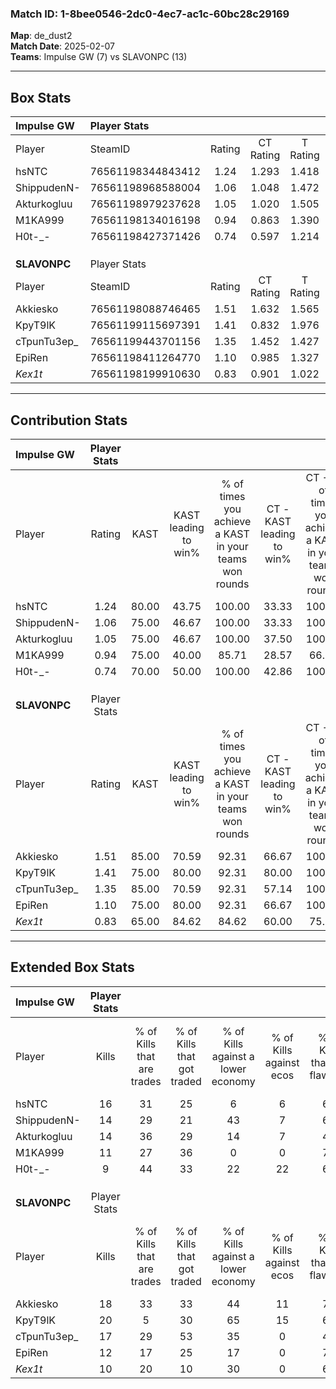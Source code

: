 ### Match ID: 1-8bee0546-2dc0-4ec7-ac1c-60bc28c29169  
**Map**: de_dust2  
**Match Date**: 2025-02-07  
**Teams**: Impulse GW (7) vs SLAVONPC (13)  

---  

## Box Stats  

| **Impulse GW** | Player Stats      |        |           |          |       |      |       |         |        |      |     |
| :- | :- | :-: | :-: | :-: | :-: | :-: | :-: | :-: | :-: | :-: | :-: |
| Player         | SteamID           | Rating | CT Rating | T Rating | KAST  | ADR  | Kills | Assists | Deaths | K/D  | HS% |
| hsNTC          | 76561198344843412 |  1.24  |   1.293   |  1.418   | 80.00 | 77.4 |  16   |    5    |   14   | 1.14 | 75  |
| ShippudenN-    | 76561198968588004 |  1.06  |   1.048   |  1.472   | 75.00 | 81.4 |  14   |    2    |   16   | 0.88 | 57  |
| Akturkogluu    | 76561198979237628 |  1.05  |   1.020   |  1.505   | 75.00 | 63.4 |  14   |    2    |   14   | 1.00 | 64  |
| M1KA999        | 76561198134016198 |  0.94  |   0.863   |  1.390   | 75.00 | 77.4 |  11   |    7    |   16   | 0.69 | 54  |
| H0t-_-         | 76561198427371426 |  0.74  |   0.597   |  1.214   | 70.00 | 62.1 |   9   |    6    |   17   | 0.53 | 33  |
|                |                   |        |           |          |       |      |       |         |        |      |     |
|                |                   |        |           |          |       |      |       |         |        |      |     |
|                |                   |        |           |          |       |      |       |         |        |      |     |
| **SLAVONPC**   | Player Stats      |        |           |          |       |      |       |         |        |      |     |
| Player         | SteamID           | Rating | CT Rating | T Rating | KAST  | ADR  | Kills | Assists | Deaths | K/D  | HS% |
| Akkiesko       | 76561198088746465 |  1.51  |   1.632   |  1.565   | 85.00 | 98.4 |  18   |    6    |   11   | 1.64 | 50  |
| KpyT9lK        | 76561199115697391 |  1.41  |   0.832   |  1.976   | 75.00 | 96.3 |  20   |    6    |   15   | 1.33 | 50  |
| cTpunTu3ep_    | 76561199443701156 |  1.35  |   1.452   |  1.427   | 85.00 | 85.3 |  17   |    7    |   14   | 1.21 | 82  |
| EpiRen         | 76561198411264770 |  1.10  |   0.985   |  1.327   | 75.00 | 66.2 |  12   |    6    |   10   | 1.20 | 25  |
| _Kex1t_        | 76561198199910630 |  0.83  |   0.901   |  1.022   | 65.00 | 61.8 |  10   |    7    |   14   | 0.71 | 40  |
---  

## Contribution Stats  

| **Impulse GW** | Player Stats |       |                      |                                                        |                           |                                                             |                          |                                                            |
| :- | :-: | :-: | :-: | :-: | :-: | :-: | :-: | :-: |
| Player         |    Rating    | KAST  | KAST leading to win% | % of times you achieve a KAST in your teams won rounds | CT - KAST leading to win% | CT - % of times you achieve a KAST in your teams won rounds | T - KAST leading to win% | T - % of times you achieve a KAST in your teams won rounds |
| hsNTC          |     1.24     | 80.00 |        43.75         |                         100.00                         |           33.33           |                           100.00                            |          57.14           |                           100.00                           |
| ShippudenN-    |     1.06     | 75.00 |        46.67         |                         100.00                         |           33.33           |                           100.00                            |          66.67           |                           100.00                           |
| Akturkogluu    |     1.05     | 75.00 |        46.67         |                         100.00                         |           37.50           |                           100.00                            |          57.14           |                           100.00                           |
| M1KA999        |     0.94     | 75.00 |        40.00         |                         85.71                          |           28.57           |                            66.67                            |          50.00           |                           100.00                           |
| H0t-_-         |     0.74     | 70.00 |        50.00         |                         100.00                         |           42.86           |                           100.00                            |          57.14           |                           100.00                           |
|                |              |       |                      |                                                        |                           |                                                             |                          |                                                            |
|                |              |       |                      |                                                        |                           |                                                             |                          |                                                            |
|                |              |       |                      |                                                        |                           |                                                             |                          |                                                            |
| **SLAVONPC**   | Player Stats |       |                      |                                                        |                           |                                                             |                          |                                                            |
| Player         |    Rating    | KAST  | KAST leading to win% | % of times you achieve a KAST in your teams won rounds | CT - KAST leading to win% | CT - % of times you achieve a KAST in your teams won rounds | T - KAST leading to win% | T - % of times you achieve a KAST in your teams won rounds |
| Akkiesko       |     1.51     | 85.00 |        70.59         |                         92.31                          |           66.67           |                           100.00                            |          72.73           |                           88.89                            |
| KpyT9lK        |     1.41     | 75.00 |        80.00         |                         92.31                          |           80.00           |                           100.00                            |          80.00           |                           88.89                            |
| cTpunTu3ep_    |     1.35     | 85.00 |        70.59         |                         92.31                          |           57.14           |                           100.00                            |          80.00           |                           88.89                            |
| EpiRen         |     1.10     | 75.00 |        80.00         |                         92.31                          |           66.67           |                           100.00                            |          88.89           |                           88.89                            |
| _Kex1t_        |     0.83     | 65.00 |        84.62         |                         84.62                          |           60.00           |                            75.00                            |          100.00          |                           88.89                            |
---  

## Extended Box Stats  

| **Impulse GW** | Player Stats |                            |                            |                                    |                         |                              |                                 |        |                             |                                     |                          |                               |                            |
| :- | :-: | :-: | :-: | :-: | :-: | :-: | :-: | :-: | :-: | :-: | :-: | :-: | :-: |
| Player         |    Kills     | % of Kills that are trades | % of Kills that got traded | % of Kills against a lower economy | % of Kills against ecos | % of Kills that are flawless | % of Kills that are close duels | Deaths | % of Deaths that get traded | % of Deaths against a lower economy | % of Deaths against ecos | % of Deaths that are flawless | % of Deaths that are close |
| hsNTC          |      16      |             31             |             25             |                 6                  |            6            |              63              |                6                |   14   |             29              |                  7                  |            0             |              79               |             0              |
| ShippudenN-    |      14      |             29             |             21             |                 43                 |            7            |              64              |                7                |   16   |             38              |                 13                  |            6             |              56               |             6              |
| Akturkogluu    |      14      |             36             |             29             |                 14                 |            7            |              43              |               21                |   14   |             43              |                  7                  |            0             |              64               |             0              |
| M1KA999        |      11      |             27             |             36             |                 0                  |            0            |              73              |                0                |   16   |             31              |                 13                  |            6             |              38               |             13             |
| H0t-_-         |      9       |             44             |             33             |                 22                 |           22            |              67              |               11                |   17   |             24              |                 12                  |            6             |              82               |             0              |
|                |              |                            |                            |                                    |                         |                              |                                 |        |                             |                                     |                          |                               |                            |
|                |              |                            |                            |                                    |                         |                              |                                 |        |                             |                                     |                          |                               |                            |
|                |              |                            |                            |                                    |                         |                              |                                 |        |                             |                                     |                          |                               |                            |
| **SLAVONPC**   | Player Stats |                            |                            |                                    |                         |                              |                                 |        |                             |                                     |                          |                               |                            |
| Player         |    Kills     | % of Kills that are trades | % of Kills that got traded | % of Kills against a lower economy | % of Kills against ecos | % of Kills that are flawless | % of Kills that are close duels | Deaths | % of Deaths that get traded | % of Deaths against a lower economy | % of Deaths against ecos | % of Deaths that are flawless | % of Deaths that are close |
| Akkiesko       |      18      |             33             |             33             |                 44                 |           11            |              78              |                6                |   11   |             27              |                  9                  |            0             |              82               |             9              |
| KpyT9lK        |      20      |             5              |             30             |                 65                 |           15            |              65              |                5                |   15   |             27              |                 27                  |            0             |              60               |             13             |
| cTpunTu3ep_    |      17      |             29             |             53             |                 35                 |            0            |              41              |                6                |   14   |             21              |                 36                  |            7             |              57               |             7              |
| EpiRen         |      12      |             17             |             25             |                 17                 |            0            |              75              |                0                |   10   |             30              |                 10                  |            0             |              70               |             10             |
| _Kex1t_        |      10      |             20             |             10             |                 30                 |            0            |              60              |                0                |   14   |             36              |                 36                  |            0             |              43               |             7              |
